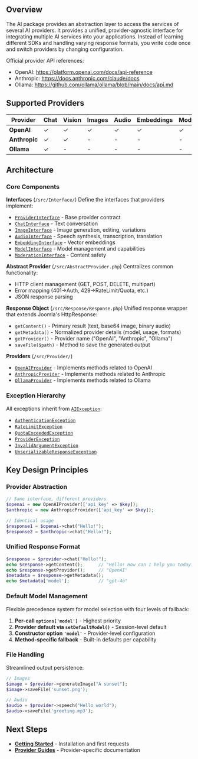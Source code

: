 ## Overview

The AI package provides an abstraction layer to access the services of several AI providers. It provides a unified, provider-agnostic interface for integrating multiple AI services into your applications. Instead of learning different SDKs and handling varying response formats, you write code once and switch providers by changing configuration.

Official provider API references:
- OpenAI: https://platform.openai.com/docs/api-reference
- Anthropic: https://docs.anthropic.com/claude/docs
- Ollama: https://github.com/ollama/ollama/blob/main/docs/api.md

## Supported Providers

| Provider | Chat | Vision | Images | Audio | Embeddings | Moderation | Models |
|----------|------|--------|---------|-------|------------|------------|---------|
| **OpenAI** | ✓ | ✓ | ✓ | ✓ | ✓ | ✓ | ✓ |
| **Anthropic** | ✓ | ✓ | - | - | - | - | ✓ |
| **Ollama** | ✓ | - | - | - | - | - | ✓ |

## Architecture

### Core Components

**Interfaces** (`/src/Interface/`)
Define the interfaces that providers implement:
- [`ProviderInterface`](../src/Interface/ProviderInterface.php) - Base provider contract
- [`ChatInterface`](../src/Interface/ChatInterface.php) - Text conversation
- [`ImageInterface`](../src/Interface/ImageInterface.php) - Image generation, editing, variations
- [`AudioInterface`](../src/Interface/AudioInterface.php) - Speech synthesis, transcription, translation
- [`EmbeddingInterface`](../src/Interface/EmbeddingInterface.php) - Vector embeddings
- [`ModelInterface`](../src/Interface/ModelInterface.php) - Model management and capabilities
- [`ModerationInterface`](../src/Interface/ModerationInterface.php) - Content safety

**Abstract Provider** (`/src/AbstractProvider.php`)
Centralizes common functionality:
- HTTP client management (GET, POST, DELETE, multipart)
- Error mapping (401→Auth, 429→RateLimit/Quota, etc.)
- JSON response parsing

**Response Object** (`/src/Response/Response.php`)
Unified response wrapper that extends Joomla's HttpResponse:
- `getContent()` - Primary result (text, base64 image, binary audio)
- `getMetadata()` - Normalized provider details (model, usage, formats)
- `getProvider()` - Provider name ("OpenAI", "Anthropic", "Ollama")
- `saveFile($path)` - Method to save the generated output

**Providers** (`/src/Provider/`)
- [`OpenAIProvider`](../src/Provider/OpenAIProvider.php) - Implements methods related to OpenAI
- [`AnthropicProvider`](../src/Provider/AnthropicProvider.php) - Implements methods related to Anthropic
- [`OllamaProvider`](../src/Provider/OllamaProvider.php) - Implements methods related to Ollama

### Exception Hierarchy

All exceptions inherit from [`AIException`](../src/Exception/AIException.php):
- [`AuthenticationException`](../src/Exception/AuthenticationException.php)
- [`RateLimitException`](../src/Exception/RateLimitException.php)
- [`QuotaExceededException`](../src/Exception/QuotaExceededException.php)
- [`ProviderException`](../src/Exception/ProviderException.php)
- [`InvalidArgumentException`](../src/Exception/InvalidArgumentException.php)
- [`UnserializableResponseException`](../src/Exception/UnserializableResponseException.php)

## Key Design Principles

### Provider Abstraction
```php
// Same interface, different providers
$openai = new OpenAIProvider(['api_key' => $key]);
$anthropic = new AnthropicProvider(['api_key' => $key]);

// Identical usage
$response1 = $openai->chat("Hello!");
$response2 = $anthropic->chat("Hello!");
```

### Unified Response Format
```php
$response = $provider->chat("Hello!");
echo $response->getContent();      // "Hello! How can I help you today?"
echo $response->getProvider();     // "OpenAI"
$metadata = $response->getMetadata();
echo $metadata['model'];           // "gpt-4o"

```

### Default Model Management
Flexible precedence system for model selection with four levels of fallback:

1. **Per-call `options['model']`** - Highest priority
2. **Provider default via `setDefaultModel()`** - Session-level default
3. **Constructor option `'model'`** - Provider-level configuration
4. **Method-specific fallback** - Built-in defaults per capability

### File Handling
Streamlined output persistence:
```php
// Images
$image = $provider->generateImage("A sunset");
$image->saveFile('sunset.png');

// Audio
$audio = $provider->speech("Hello world");
$audio->saveFile('greeting.mp3');
```

## Next Steps

- **[Getting Started](getting-started.md)** - Installation and first requests
- **[Provider Guides](providers/)** - Provider-specific documentation

